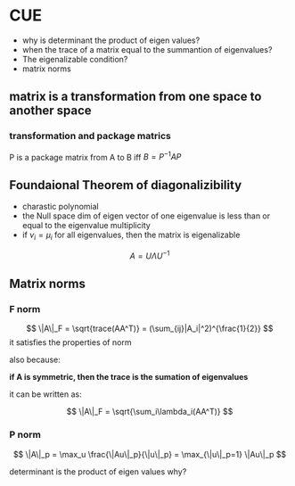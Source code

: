 # CUE
- why is determinant the product of eigen values?
- when the trace of a matrix equal to the summantion of eigenvalues?
- The eigenalizable condition?
- matrix norms

## matrix is a transformation from one space to another space
### transformation and package matrics
P is a package matrix from A to B iff $B=P^{-1}AP$

## Foundaional Theorem of diagonalizibility
- charastic polynomial
- the Null space dim of eigen vector of one eigenvalue is less than or equal to the eigenvalue multiplicity
- if $\nu_i=\mu_i$ for all eigenvalues, then the matrix is eigenalizable

$$
A = U \Lambda U^{-1}
$$

## Matrix norms

### F norm
$$
\|A\|_F = \sqrt{trace(AA^T)} = (\sum_{ij}|A_i|^2)^{\frac{1}{2}}
$$
it satisfies the properties of norm


also because:

**if A is symmetric, then the trace is the sumation of eigenvalues**

it can be written as:

$$
\|A\|_F = \sqrt{\sum_i\lambda_i(AA^T)}
$$

### P norm
$$
\|A\|_p = \max_u \frac{\|Au\|_p}{\|u\|_p} = \max_{\|u\|_p=1} \|Au\|_p
$$

determinant is the product of eigen values
why?

